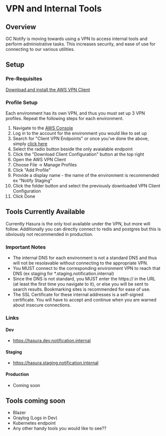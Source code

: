 # VPN and Internal Tools

## Overview

GC Notify is moving towards using a VPN to access internal tools and perform administrative tasks. This increases security, and ease of use for connecting to our various utilities. 

## Setup

### Pre-Requisites

[Download and install the AWS VPN Client](https://aws.amazon.com/vpn/client-vpn-download/)

### Profile Setup

Each environment has its own VPN, and thus you must set up 3 VPN profiles. Repeat the following steps for each environment.

1. Navigate to the [AWS Console](https://cds-snc-ct.awsapps.com/start#/)
2. Log in to the account for the environment you would like to set up
3. Search for "Client VPN Endpoints" or once you've done the above, simply [click here](https://ca-central-1.console.aws.amazon.com/vpc/home?region=ca-central-1#ClientVPNEndpoints:)
4. Select the radio button beside the only avaialable endpoint
5. Click the "Download Client Configuration" button at the top right
6. Open the AWS VPN Client
7. Choose File -> Manage Profiles
8. Click "Add Profile"
9. Provide a display name - the name of the environment is recommended ex "Notify Staging"
10. Click the folder button and select the previously downloaded VPN Client Configuration
11. Click Done


## Tools Currently Available

Currently Hasura is the only tool available under the VPN, but more will follow. Additionally you can directly connect to redis and postgres but this is obviously not recommended in production.

### Important Notes

- The internal DNS for each environment is not a standard DNS and thus will not be resolavable 
without connecting to the appropriate VPN. 
- You MUST connect to the corresponding environment VPN to reach that DNS (ex staging for *.staging.notification.internal)
- Since the DNS is not standard, you MUST enter the https:// in the URL (at least the first time you navigate to it), or else you will be sent to search results. Bookmarking sites is recommended for ease of use.
- The SSL Certificate for these internal addresses is a self-signed certificate. You will have to accept and continue when you are warned about insecure connections. 

### Links

#### Dev
- https://hasura.dev.notification.internal

#### Staging
- https://hasura.staging.notification.internal

#### Production
- Coming soon

## Tools coming soon

- Blazer
- Graylog (Logs in Dev)
- Kubernetes endpoint
- Any other handy tools you would like to see??